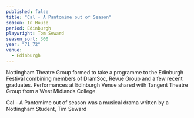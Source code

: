 ```yaml
---
published: false
title: "Cal - A Pantomime out of Season"
season: In House
period: Edinburgh
playwright: Tom Seward
season_sort: 300
year: "71_72"
venue:
  - Edinburgh
---
```


Nottingham Theatre Group formed to take a programme to the Edinburgh Festival combining members of DramSoc, Revue Group and a few recent graduates. Performances at Edinburgh Venue shared with Tangent Theatre Group from a West Midlands College.

Cal - A Pantomime out of season was a musical drama written by a Nottingham Student, Tim Seward

